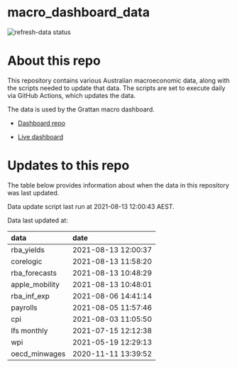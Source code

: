 
<!-- README.md is generated from README.Rmd. Please edit that file -->

# macro\_dashboard\_data

<!-- badges: start -->

![refresh-data
status](https://github.com/grattan/macro_dashboard_data/workflows/refresh-data/badge.svg)

<!-- badges: end -->

# About this repo

This repository contains various Australian macroeconomic data, along
with the scripts needed to update that data. The scripts are set to
execute daily via GitHub Actions, which updates the data.

The data is used by the Grattan macro dashboard.

  - [Dashboard repo](https://github.com/grattan/macrodashboard)

  - [Live dashboard](https://mattcowgill.shinyapps.io/macrodashboard/)

# Updates to this repo

The table below provides information about when the data in this
repository was last updated.

Data update script last run at 2021-08-13 12:00:43 AEST.

Data last updated at:

| data            | date                |
| :-------------- | :------------------ |
| rba\_yields     | 2021-08-13 12:00:37 |
| corelogic       | 2021-08-13 11:58:20 |
| rba\_forecasts  | 2021-08-13 10:48:29 |
| apple\_mobility | 2021-08-13 10:48:01 |
| rba\_inf\_exp   | 2021-08-06 14:41:14 |
| payrolls        | 2021-08-05 11:57:46 |
| cpi             | 2021-08-03 11:05:50 |
| lfs monthly     | 2021-07-15 12:12:38 |
| wpi             | 2021-05-19 12:29:13 |
| oecd\_minwages  | 2020-11-11 13:39:52 |
